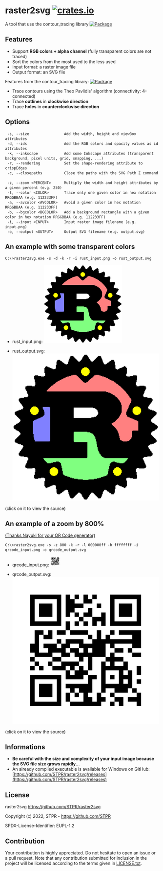 # raster2svg [![crates.io][cratesio-img]][cratesio-url]

A tool that use the contour_tracing library [![Package][package-img]][package-url]

## Features

- Support **RGB colors + alpha channel** (fully transparent colors are not traced)
- Sort the colors from the most used to the less used
- Input format: a raster image file
- Output format: an SVG file

Features from the contour_tracing library: [![Package][package-img]][package-url]
- Trace contours using the Theo Pavlidis' algorithm (connectivity: 4-connected)
- Trace **outlines** in **clockwise direction**
- Trace **holes** in **counterclockwise direction**

## Options
```
 -s, --size                Add the width, height and viewBox attributes
 -d, --ids                 Add the RGB colors and opacity values as id attributes
 -k, --inkscape            Add some Inkscape attributes (transparent background, pixel units, grid, snapping, ...)
 -r, --rendering           Set the shape-rendering attribute to crispEdges
 -c, --closepaths          Close the paths with the SVG Path Z command

 -z, --zoom <PERCENT>      Multiply the width and height attributes by a given percent (e.g. 250)
 -l, --color <COLOR>       Trace only one given color in hex notation RRGGBBAA (e.g. 112233FF)
 -a, --avcolor <AVCOLOR>   Avoid a given color in hex notation RRGGBBAA (e.g. 112233FF)
 -b, --bgcolor <BGCOLOR>   Add a background rectangle with a given color in hex notation RRGGBBAA (e.g. 112233FF)
 -i, --input <INPUT>       Input raster image filename (e.g. input.png)
 -o, --output <OUTPUT>     Output SVG filename (e.g. output.svg)
```
## An example with some transparent colors

```
C:\>raster2svg.exe -s -d -k -r -i rust_input.png -o rust_output.svg
```
- rust_input.png: [![rust_input.png][rust-input-img]][rust-input-url]

- rust_output.svg: [![rust_output.svg][rust-output-img]][rust-output-url]

(click on it to view the source)

## An example of a zoom by 800%

[(Thanks Nayuki for your QR Code generator)](https://www.nayuki.io/page/qr-code-generator-library)

```
C:\>raster2svg.exe -s -z 800 -k -r -l 000000ff -b ffffffff -i qrcode_input.png -o qrcode_output.svg
```
- qrcode_input.png: [![qrcode_input.png][qrcode-input-img]][qrcode-input-url]

- qrcode_output.svg: [![qrcode_output.svg][qrcode-output-img]][qrcode-output-url]

(click on it to view the source)

## Informations

- **Be careful with the size and complexity of your input image because the SVG file size grows rapidly...**
- An already compiled executable is available for Windows on GitHub: [https://github.com/STPR/raster2svg/releases](https://github.com/STPR/raster2svg/releases)

## License

raster2svg
https://github.com/STPR/raster2svg

Copyright (c) 2022, STPR - https://github.com/STPR

SPDX-License-Identifier: EUPL-1.2

## Contribution

Your contribution is highly appreciated. Do not hesitate to open an issue or a
pull request. Note that any contribution submitted for inclusion in the project
will be licensed according to the terms given in [LICENSE.txt](LICENSE.txt).

[cratesio-img]: https://img.shields.io/crates/v/raster2svg.svg
[cratesio-url]: https://crates.io/crates/raster2svg
[package-img]: https://img.shields.io/crates/v/contour_tracing.svg
[package-url]: https://crates.io/crates/contour_tracing
[qrcode-input-img]: https://github.com/STPR/raster2svg/raw/main/example/qrcode_input.png
[qrcode-input-url]: https://github.com/STPR/raster2svg/raw/main/example/qrcode_input.png
[qrcode-output-img]: https://github.com/STPR/raster2svg/raw/main/example/qrcode_output.svg?sanitize=true
[qrcode-output-url]: https://github.com/STPR/raster2svg/raw/main/example/qrcode_output_source.txt
[rust-input-img]: https://github.com/STPR/raster2svg/raw/main/example/rust_input.png
[rust-input-url]: https://github.com/STPR/raster2svg/raw/main/example/rust_input.png
[rust-output-img]: https://github.com/STPR/raster2svg/raw/main/example/rust_output.svg?sanitize=true
[rust-output-url]: https://github.com/STPR/raster2svg/raw/main/example/rust_output_source.txt
